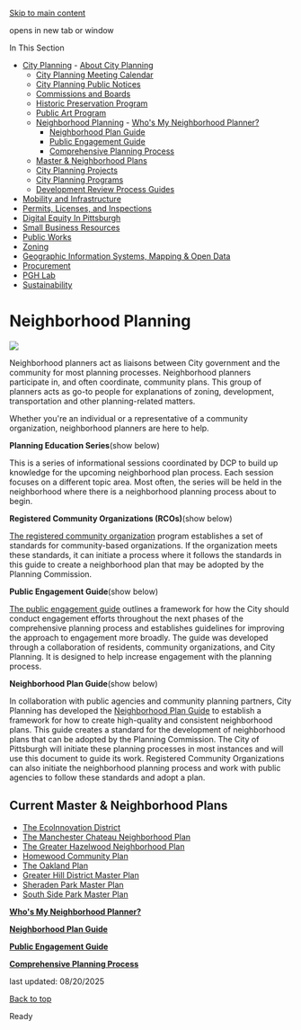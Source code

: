 [Skip to main content](https://www.pittsburghpa.gov/Business-Development/City-Planning/Neighborhood-Planning#main-content)

opens in new tab or window

In This Section

- [City Planning](https://www.pittsburghpa.gov/Business-Development/City-Planning)  - [About City Planning](https://www.pittsburghpa.gov/Business-Development/City-Planning/About-DCP)
  - [City Planning Meeting Calendar](https://www.pittsburghpa.gov/Business-Development/City-Planning/City-Planning-Meetings)
  - [City Planning Public Notices](https://www.pittsburghpa.gov/Business-Development/City-Planning/Public-Notices)
  - [Commissions and Boards](https://www.pittsburghpa.gov/Business-Development/City-Planning/Commissions-and-Boards)
  - [Historic Preservation Program](https://www.pittsburghpa.gov/Business-Development/City-Planning/Historic-Preservation-Program)
  - [Public Art Program](https://www.pittsburghpa.gov/Business-Development/City-Planning/Public-Art)
  - [Neighborhood Planning](https://www.pittsburghpa.gov/Business-Development/City-Planning/Neighborhood-Planning)    - [Who's My Neighborhood Planner?](https://www.pittsburghpa.gov/Business-Development/City-Planning/Neighborhood-Planning/Whos-My-Neighborhood-Planner)
    - [Neighborhood Plan Guide](https://www.pittsburghpa.gov/Business-Development/City-Planning/Neighborhood-Planning/Neighborhood-Plan-Guide)
    - [Public Engagement Guide](https://www.pittsburghpa.gov/Business-Development/City-Planning/Neighborhood-Planning/Public-Engagement-Guide)
    - [Comprehensive Planning Process](https://www.pittsburghpa.gov/Business-Development/City-Planning/Neighborhood-Planning/Comprehensive-Planning-Process)
  - [Master & Neighborhood Plans](https://www.pittsburghpa.gov/Business-Development/City-Planning/Master-Neighborhood-Plans)
  - [City Planning Projects](https://www.pittsburghpa.gov/Business-Development/City-Planning/Projects)
  - [City Planning Programs](https://www.pittsburghpa.gov/Business-Development/City-Planning/Planning-Programs)
  - [Development Review Process Guides](https://www.pittsburghpa.gov/Business-Development/City-Planning/Process-Guides)
- [Mobility and Infrastructure](https://www.pittsburghpa.gov/Business-Development/Mobility-and-Infrastructure)
- [Permits, Licenses, and Inspections](https://www.pittsburghpa.gov/Business-Development/Permits-Licenses-and-Inspections)
- [Digital Equity In Pittsburgh](https://www.pittsburghpa.gov/Business-Development/Digital-Equity-In-Pittsburgh)
- [Small Business Resources](https://www.pittsburghpa.gov/Business-Development/Small-Business-Resources)
- [Public Works](https://www.pittsburghpa.gov/Business-Development/Public-Works)
- [Zoning](https://www.pittsburghpa.gov/Business-Development/Zoning)
- [Geographic Information Systems, Mapping & Open Data](https://www.pittsburghpa.gov/Business-Development/Geographic-Information-Systems-Mapping-Open-Data)
- [Procurement](https://www.pittsburghpa.gov/Business-Development/Procurement)
- [PGH Lab](https://www.pittsburghpa.gov/Business-Development/PGH-Lab)
- [Sustainability](https://www.pittsburghpa.gov/Business-Development/Sustainability)

# Neighborhood Planning

![](https://www.pittsburghpa.gov/files/assets/city/v/1/dcp/images/8575_neighborhood_planning.png)

Neighborhood planners act as liaisons between City government and the community for most planning processes. Neighborhood planners participate in, and often coordinate, community plans. This group of planners acts as go-to people for explanations of zoning, development, transportation and other planning-related matters.

Whether you're an individual or a representative of a community organization, neighborhood planners are here to help.

**Planning Education Series**(show below)

This is a series of informational sessions coordinated by DCP to build up knowledge for the upcoming neighborhood plan process. Each session focuses on a different topic area. Most often, the series will be held in the neighborhood where there is a neighborhood planning process about to begin.

**Registered Community Organizations (RCOs)**(show below)

[The registered community organization](https://pittsburghpa.prelive.opencities.com/Business-Development/Planning/Planning-Programs/Registered-Community-Organizations) program establishes a set of standards for community-based organizations. If the organization meets these standards, it can initiate a process where it follows the standards in this guide to create a neighborhood plan that may be adopted by the Planning Commission.

**Public Engagement Guide**(show below)

[The public engagement guide](https://pittsburghpa.prelive.opencities.com/Business-Development/Planning/Neighborhood-Planning/Public-Engagement-Guide) outlines a framework for how the City should conduct engagement efforts throughout the next phases of the comprehensive planning process and establishes guidelines for improving the approach to engagement more broadly. The guide was developed through a collaboration of residents, community organizations, and City Planning. It is designed to help increase engagement with the planning process.

**Neighborhood Plan Guide**(show below)

In collaboration with public agencies and community planning partners, City Planning has developed the [Neighborhood Plan Guide](https://pittsburghpa.prelive.opencities.com/Business-Development/Planning/Neighborhood-Planning/Neighborhood-Plan-Guide) to establish a framework for how to create high-quality and consistent neighborhood plans. This guide creates a standard for the development of neighborhood plans that can be adopted by the Planning Commission. The City of Pittsburgh will initiate these planning processes in most instances and will use this document to guide its work. Registered Community Organizations can also initiate the neighborhood planning process and work with public agencies to follow these standards and adopt a plan.

## Current Master & Neighborhood Plans

- [The EcoInnovation District](https://pittsburghpa.prelive.opencities.com/Business-Development/Planning/Planning-Projects/Ecoinnovation-District)
- [The Manchester Chateau Neighborhood Plan](https://pittsburghpa.prelive.opencities.com/Business-Development/Planning/Planning-Projects/Manchester-Chateau-Neighborhood-Plan)
- [The Greater Hazelwood Neighborhood Plan](https://pittsburghpa.prelive.opencities.com/Business-Development/Planning/Planning-Projects/Greater-Hazelwood-Neighborhood-Plan)
- [Homewood Community Plan](https://pittsburghpa.prelive.opencities.com/Business-Development/Planning/Planning-Projects/Homewood-Community-Plan)
- [The Oakland Plan](https://pittsburghpa.prelive.opencities.com/Business-Development/Planning/Planning-Projects/The-Oakland-Plan)
- [Greater Hill District Master Plan](https://www.pittsburghpa.gov/Business-Development/City-Planning/Master-Neighborhood-Plans/Greater-Hill-District-Master-Plan)
- [Sheraden Park Master Plan](https://www.pittsburghpa.gov/Business-Development/City-Planning/Master-Neighborhood-Plans/Sheraden-Park-Master-Plan)
- [South Side Park Master Plan](https://www.pittsburghpa.gov/Business-Development/City-Planning/Master-Neighborhood-Plans/South-Side-Park-Master-Plan)

[**Who's My Neighborhood Planner?**](https://www.pittsburghpa.gov/Business-Development/City-Planning/Neighborhood-Planning/Whos-My-Neighborhood-Planner)

[**Neighborhood Plan Guide**](https://www.pittsburghpa.gov/Business-Development/City-Planning/Neighborhood-Planning/Neighborhood-Plan-Guide)

[**Public Engagement Guide**](https://www.pittsburghpa.gov/Business-Development/City-Planning/Neighborhood-Planning/Public-Engagement-Guide)

[**Comprehensive Planning Process**](https://www.pittsburghpa.gov/Business-Development/City-Planning/Neighborhood-Planning/Comprehensive-Planning-Process)

last updated: 08/20/2025

[Back to top](https://www.pittsburghpa.gov/Business-Development/City-Planning/Neighborhood-Planning#body-top)

Ready
